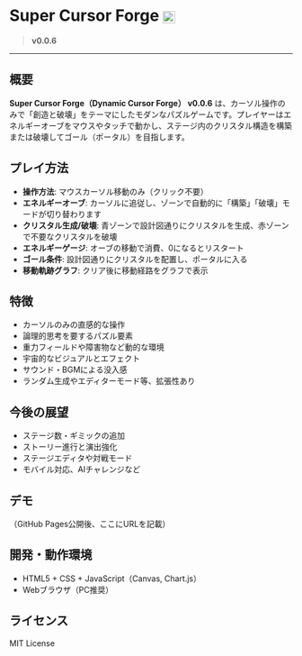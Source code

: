 # Super Cursor Forge <img src="https://img.shields.io/badge/version-v0.0.6-blue" alt="version" height="22" style="vertical-align:middle;">

> **v0.0.6**

---

## 概要

**Super Cursor Forge（Dynamic Cursor Forge） v0.0.6** は、カーソル操作のみで「創造と破壊」をテーマにしたモダンなパズルゲームです。プレイヤーはエネルギーオーブをマウスやタッチで動かし、ステージ内のクリスタル構造を構築または破壊してゴール（ポータル）を目指します。

## プレイ方法

- **操作方法**: マウスカーソル移動のみ（クリック不要）
- **エネルギーオーブ**: カーソルに追従し、ゾーンで自動的に「構築」「破壊」モードが切り替わります
- **クリスタル生成/破壊**: 青ゾーンで設計図通りにクリスタルを生成、赤ゾーンで不要なクリスタルを破壊
- **エネルギーゲージ**: オーブの移動で消費、0になるとリスタート
- **ゴール条件**: 設計図通りにクリスタルを配置し、ポータルに入る
- **移動軌跡グラフ**: クリア後に移動経路をグラフで表示

## 特徴

- カーソルのみの直感的な操作
- 論理的思考を要するパズル要素
- 重力フィールドや障害物など動的な環境
- 宇宙的なビジュアルとエフェクト
- サウンド・BGMによる没入感
- ランダム生成やエディターモード等、拡張性あり

## 今後の展望

- ステージ数・ギミックの追加
- ストーリー進行と演出強化
- ステージエディタや対戦モード
- モバイル対応、AIチャレンジなど

## デモ

（GitHub Pages公開後、ここにURLを記載）

## 開発・動作環境
- HTML5 + CSS + JavaScript（Canvas, Chart.js）
- Webブラウザ（PC推奨）

## ライセンス
MIT License

